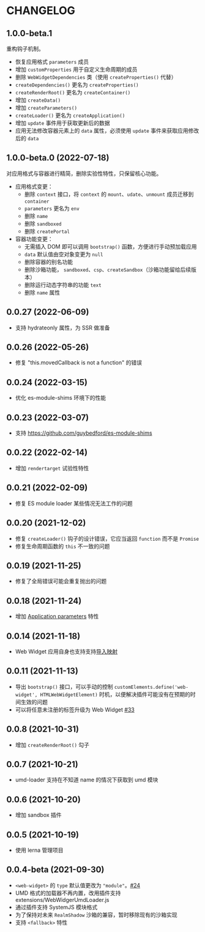 # CHANGELOG

## 1.0.0-beta.1

重构钩子机制。

* 恢复应用格式 `parameters` 成员
* 增加 `customProperties` 用于自定义生命周期的成员
* 删除 `WebWidgetDependencies` 类（使用 `createProperties()` 代替）
* `createDependencies()` 更名为 `createProperties()`
* `createRenderRoot()` 更名为 `createContainer()`
* 增加 `createData()`
* 增加 `createParameters()`
* `createLoader()` 更名为 `createApplication()`
* 增加 `update` 事件用于获取更新后的数据
* 应用无法修改容器元素上的 `data` 属性，必须使用 `update` 事件来获取应用修改后的 `data`

## 1.0.0-beta.0 (2022-07-18)

对应用格式与容器进行精简，删除实验性特性，只保留核心功能。

* 应用格式变更：
  * 删除 `context` 接口，将 `context` 的  `mount`、`udate`、`unmount` 成员迁移到 `container` 
  * `parameters` 更名为 `env`
  * 删除 `name`
  * 删除 `sandboxed`
  * 删除 `createPortal`
* 容器功能变更：
  * 无需插入 DOM 即可以调用 `bootstrap()` 函数，方便进行手动预加载应用
  * `data` 默认值由空对象变更为 `null`
  * 删除容器的别名功能
  * 删除沙箱功能， `sandboxed`、`csp`、`createSandbox`（沙箱功能留给后续版本）
  * 删除运行动态字符串的功能 `text`
  * 删除 `name` 属性

## 0.0.27 (2022-06-09)

* 支持 hydrateonly 属性，为 SSR 做准备

## 0.0.26 (2022-05-26)

* 修复 "this.movedCallback is not a function" 的错误

## 0.0.24 (2022-03-15)

* 优化 es-module-shims 环境下的性能

## 0.0.23 (2022-03-07)

* 支持 https://github.com/guybedford/es-module-shims

## 0.0.22 (2022-02-14)

* 增加 `rendertarget` 试验性特性

## 0.0.21 (2022-02-09)

* 修复 ES module loader 某些情况无法工作的问题

## 0.0.20 (2021-12-02)

* 修复 `createLoader()` 钩子的设计错误，它应当返回 `function` 而不是 `Promise`
* 修复生命周期函数的 `this` 不一致的问题

## 0.0.19 (2021-11-25)

* 修复了全局错误可能会重复抛出的问题

## 0.0.18 (2021-11-24)

* 增加 [Application parameters](./rfcs/0005-application-parameters.md) 特性

## 0.0.14 (2021-11-18)

* Web Widget 应用自身也支持支持[导入映射](https://github.com/WICG/import-maps)

## 0.0.11 (2021-11-13)

* 导出 `bootstrap()` 接口，可以手动的控制 `customElements.define('web-widget', HTMLWebWidgetElement)` 时机，以便解决插件可能没有在预期的时间生效的问题
* 可以将任意未注册的标签升级为 Web Widget [#33](https://github.com/web-widget/web-widget/pull/33)

## 0.0.8 (2021-10-31)

* 增加 `createRenderRoot()` 勾子

## 0.0.7 (2021-10-21)

* umd-loader 支持在不知道 name 的情况下获取到 umd 模块

## 0.0.6 (2021-10-20)

* 增加 sandbox 插件

## 0.0.5 (2021-10-19)

* 使用 lerna 管理项目

## 0.0.4-beta (2021-09-30)

* `<web-widget>` 的 `type` 默认值更改为 `"module"`。[#24](https://github.com/web-widget/web-widget/issues/24)
* UMD 格式的加载器不再内置，改用插件支持 extensions/WebWidgerUmdLoader.js
* 通过插件支持 SystemJS 模块格式
* 为了保持对未来 `RealmShadow` 沙箱的兼容，暂时移除现有的沙箱实现
* 支持 `<fallback>` 特性

